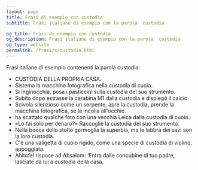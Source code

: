 ```yaml
---
layout: page
title: Frasi di esempio con custodia 
subtitle: Frasi italiane di esempio con la parola  custodia

og_title: Frasi di esempio con custodia 
og_description: Frasi italiane di esempio con la parola  custodia
og_type: website
permalink: /frasi/c/custodia.html
---
```


Frasi italiane di esempio contenenti la parola custodia:


- CUSTODIA DELLA PROPRIA CASA.
- Sistema la macchina fotografica nella custodia di cuoio.
- Si inginocchia, posa i pasticcini sulla custodia del suo strumento.
- Subito dopo estrasse la carabina M1 dalla custodia e dispiegò il calcio.
- Scivola silenzioso come un serpente, apre la custodia, prende la macchina fotografica, se la incolla all'occhio.
- ha scattato qualche foto con una vecchia Leica dalla custodia di cuoio.
- «Lo fai solo per denaro?» Raccoglie la custodia del suo strumento.
- Nella bocca dello stolto germoglia la superbia, ma le labbra dei savi son la loro custodia.
- C'è una valigetta di cuoio rigido, come una specie di custodia di violino, appoggiata.
- Ahitofel rispose ad Absalom: ‘Entra dalle concubine di tuo padre, lasciate da lui a custodia della casa.
